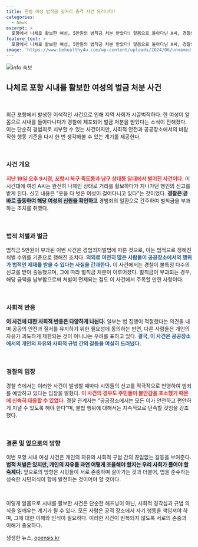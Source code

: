 ```yaml
---
title: 한밤 여성 범칙금 길거리 충격 사건 드러나다!
categories:
  - News
excerpt: >
  포항에서 나체로 활보한 여성, 5만원의 범칙금 처분 받았다! 알몸으로 돌아다닌 A씨, 경찰의 신고를 받고 체포된 후 조용히 귀가. 이 사건의 전말은?
feature_text: >
  포항에서 나체로 활보한 여성, 5만원의 범칙금 처분 받았다! 알몸으로 돌아다닌 A씨, 경찰의 신고를 받고 체포된 후 조용히 귀가. 이 사건의 전말은?
image: 'https://www.behealthy4u.com/wp-content/uploads/2024/06/unnamed-file.png'
---
```


<p><img src="https://www.behealthy4u.com/wp-content/uploads/2024/06/unnamed-file.png" alt="info 속보" /></p>

<h2>나체로 포항 시내를 활보한 여성의 벌금 처분 사건</h2>

<p data-ke-size="size16">&nbsp;</p>

<p>최근 포항에서 발생한 이색적인 사건으로 인해 지역 사회가 시끌벅적하다. 한 여성이 알몸으로 시내를 돌아다니다가 경찰에 체포되어 벌금 처분을 받았다는 소식이 전해졌다. 이는 단순히 경범죄로 치부할 수 있는 사건이지만, 사회적 안전과 공공장소에서의 바람직한 행동 기준을 다시 한 번 생각해볼 수 있는 계기를 제공한다. </p>

<p data-ke-size="size16">&nbsp;</p>

<h3>사건 개요</h3>

<p><b><span style="color: #ee2323;">지난 19일 오후 9시경, 포항시 북구 죽도동과 남구 상대동 일대에서 벌어진 사건이다.</span></b> 이 시간대에 여성 A씨는 완전히 나체인 상태로 거리를 활보하다가 지나가던 행인의 신고를 받게 된다. 신고 내용은 "옷을 다 벗은 여성이 걸어다니고 있다"는 것이었다. <b><span style="background-color: #21538527;">경찰은 곧바로 출동하여 해당 여성의 신원을 확인하고</span></b> 경범죄의 일환으로 간주하여 벌칙금을 부과하는 조치를 취했다.</p>

<p data-ke-size="size16">&nbsp;</p>

<h3>법적 처벌과 벌금</h3>

<p>범칙금 5만원이 부과된 이번 사건은 경범죄처벌법에 따른 것으로, 이는 법적으로 정해진 처벌 수위를 기준으로 행해진 조치다. <b><span style="color: #1a5490;">의외로 여전히 많은 사람들이 공공장소에서의 행위가 법적인 제재를 받을 수 있다는 사실을 간과한다.</span></b> 이 사건에서는 경찰이 불특정 다수의 신고를 받아 출동했으며, 그에 따라 벌칙금 처분이 이루어졌다. 벌칙금이 부과되는 경우, 해당 금액을 납부함으로써 처벌이 면제되는 점도 이 사건에서 주목할 만한 사항이다. </p>

<p data-ke-size="size16">&nbsp;</p>

<h3>사회적 반응</h3>

<p><b><span style="background-color: #21538527;">이 사건에 대한 사회적 반응은 다양하게 나뉜다.</span></b> 일부는 법 집행이 적절했다는 의견을 내며 공공의 안전과 질서를 유지하기 위한 필요성에 동의하는 반면, 다른 사람들은 개인의 자유가 과도하게 제한되는 것이 아니냐는 우려를 표하고 있다. <b><span style="color: #1a5490;">결국, 이 사건은 공공장소에서의 개인의 자유와 사회적 규범 간의 갈등을 여실히 드러냈다.</span></b></p>

<p data-ke-size="size16">&nbsp;</p>

<h3>경찰의 입장</h3>

<p>경찰 측에서는 이러한 사건이 발생할 때마다 시민들의 신고를 적극적으로 반영하여 범죄를 예방하고 있다는 입장을 밝혔다. <b><span style="color: #ee2323;">이 사건의 경우도 주민들이 불안감을 호소했기 때문에 신속히 대응할 수 있었다.</span></b> 경찰 관계자는 "공공장소에서는 모든 이가 안전하고 편안하게 지낼 수 있도록 해야 한다"며, 불법 행위에 대해서는 지속적으로 단속할 것임을 강조했다. </p>

<p data-ke-size="size16">&nbsp;</p>

<h3>결론 및 앞으로의 방향</h3>

<p>이번 포항 시내 여성 사건은 개인의 자유와 사회적 규범 간의 끊임없는 갈등을 보여준다. <b><span style="background-color: #21538527;">법적 처벌은 있지만, 개인의 자유를 과연 어떻게 조율해야 할지는 우리 사회가 풀어야 할 숙제다.</span></b> 앞으로의 방향은 시민들이 서로 존중하며 살아가는 것과 더불어, 법을 준수하는 성숙한 시민의식이 함께 발전하는 것이어야 할 것이다.</p>

<p data-ke-size="size16">&nbsp;</p>

<p>이렇게 알몸으로 시내를 활보한 사건은 단순한 해프닝이 아닌, 사회적 경각심과 규범 의식을 일깨우는 계기가 될 수 있다. 모든 사람은 공적 장소에서 자기 행동을 책임져야 하며, 그에 대한 이해와 인식이 필요하다. 이러한 사건이 반복되지 않도록 서로의 존중과 이해가 중요하다.</p>
생생한 뉴스, <a href="https://opensis.kr" rel="dofollow">opensis.kr</a>


